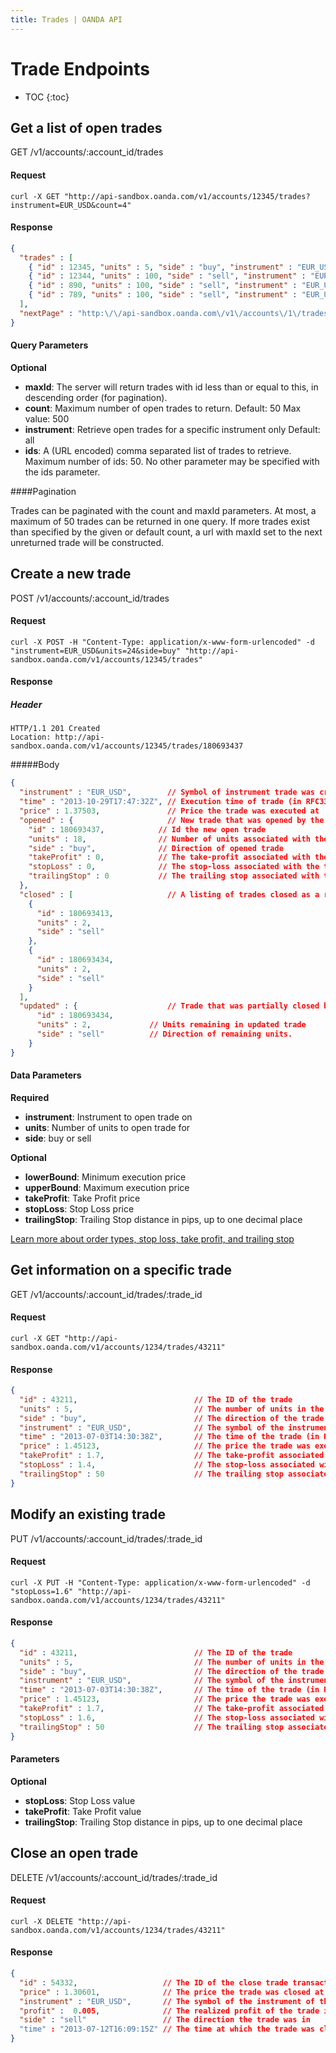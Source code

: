 ```yaml
---
title: Trades | OANDA API
---
```


# Trade Endpoints

* TOC
{:toc}

## Get a list of open trades
GET /v1/accounts/:account_id/trades

#### Request
    curl -X GET "http://api-sandbox.oanda.com/v1/accounts/12345/trades?instrument=EUR_USD&count=4"

#### Response

~~~json
{
  "trades" : [
    { "id" : 12345, "units" : 5, "side" : "buy", "instrument" : "EUR_USD", "time" : "2013-07-03T14:30:38Z", "price" : 1.45123, "stopLoss" : 1.2, "takeProfit" : 1.7, "trailingStop" : 50 },
    { "id" : 12344, "units" : 100, "side" : "sell", "instrument" : "EUR_USD", "time" : "2013-07-03T14:30:38Z", "price" : 1.45123, "stopLoss" : 1.2, "takeProfit" : 1.7, "trailingStop" : 50 },
    { "id" : 890, "units" : 100, "side" : "sell", "instrument" : "EUR_USD", "time" : "2013-07-03T14:30:38Z", "price" : 1.45123, "stopLoss" : 1.2, "takeProfit" : 1.7, "trailingStop" : 50 },
    { "id" : 789, "units" : 100, "side" : "sell", "instrument" : "EUR_USD", "time" : "2013-07-03T14:30:38Z", "price" : 1.45123, "stopLoss" : 1.2, "takeProfit" : 1.7, "trailingStop" : 50 }    
  ],
  "nextPage" : "http:\/\/api-sandbox.oanda.com\/v1\/accounts\/1\/trades?count=4&maxId=788"
}
~~~

#### Query Parameters

**Optional**

* **maxId**:  The server will return trades with id less than or equal to this, in descending order (for pagination).
* **count**: Maximum number of open trades to return. Default: 50 Max value: 500
* **instrument**: Retrieve open trades for a specific instrument only Default: all
* **ids**: A (URL encoded) comma separated list of trades to retrieve. Maximum number of ids: 50. No other parameter may be specified with the ids parameter.

####Pagination

Trades can be paginated with the count and maxId parameters.
At most, a maximum of 50 trades can be returned in one query. 
If more trades exist than specified by the given or default count, a url with maxId set to the next unreturned trade will be constructed.

## Create a new trade
POST /v1/accounts/:account_id/trades

#### Request
    curl -X POST -H "Content-Type: application/x-www-form-urlencoded" -d "instrument=EUR_USD&units=24&side=buy" "http://api-sandbox.oanda.com/v1/accounts/12345/trades"

#### Response

##### Header

~~~header
HTTP/1.1 201 Created
Location: http://api-sandbox.oanda.com/v1/accounts/12345/trades/180693437
~~~

#####Body

~~~json
{
  "instrument" : "EUR_USD",        // Symbol of instrument trade was created with
  "time" : "2013-10-29T17:47:32Z", // Execution time of trade (in RFC3339 format)
  "price" : 1.37503,               // Price the trade was executed at
  "opened" : {                     // New trade that was opened by the request (if applicable, empty if not)
    "id" : 180693437,            // Id the new open trade
    "units" : 18,                // Number of units associated with the opened trade
    "side" : "buy",              // Direction of opened trade
    "takeProfit" : 0,            // The take-profit associated with the trade, if any
    "stopLoss" : 0,              // The stop-loss associated with the trade, if any
    "trailingStop" : 0           // The trailing stop associated with the trade, if any
  },
  "closed" : [                     // A listing of trades closed as a result of the trade request (if applicable, empty if not)
    {
      "id" : 180693413,
      "units" : 2,
      "side" : "sell"
    },
    {
      "id" : 180693434,
      "units" : 2,
      "side" : "sell"
    }
  ],
  "updated" : {                    // Trade that was partially closed by the request (If applicable, empty if not)
      "id" : 180693434,        
      "units" : 2,             // Units remaining in updated trade
      "side" : "sell"          // Direction of remaining units.
    }
}
~~~

#### Data Parameters
**Required**

* **instrument**: Instrument to open trade on
* **units**: Number of units to open trade for
* **side**: buy or sell

**Optional**

* **lowerBound**: Minimum execution price
* **upperBound**: Maximum execution price
* **takeProfit**: Take Profit price
* **stopLoss**: Stop Loss price
* **trailingStop**: Trailing Stop distance in pips, up to one decimal place

[Learn more about order types, stop loss, take profit, and trailing stop](http://fxtrade.oanda.com/learn/intro-to-currency-trading/first-trade/orders)


## Get information on a specific trade
GET /v1/accounts/:account_id/trades/:trade_id

#### Request
    curl -X GET "http://api-sandbox.oanda.com/v1/accounts/1234/trades/43211"

#### Response

~~~json
{
  "id" : 43211,                          // The ID of the trade
  "units" : 5,                           // The number of units in the trade
  "side" : "buy",                        // The direction of the trade
  "instrument" : "EUR_USD",              // The symbol of the instrument of the trade
  "time" : "2013-07-03T14:30:38Z",       // The time of the trade (in RFC3339 format)
  "price" : 1.45123,                     // The price the trade was executed at
  "takeProfit" : 1.7,                    // The take-profit associated with the trade, if any
  "stopLoss" : 1.4,                      // The stop-loss associated with the trade, if any
  "trailingStop" : 50                    // The trailing stop associated with the trade, if any
}
~~~

## Modify an existing trade
PUT /v1/accounts/:account_id/trades/:trade_id

#### Request
    curl -X PUT -H "Content-Type: application/x-www-form-urlencoded" -d "stopLoss=1.6" "http://api-sandbox.oanda.com/v1/accounts/1234/trades/43211"

#### Response

~~~json
{
  "id" : 43211,                          // The ID of the trade
  "units" : 5,                           // The number of units in the trade
  "side" : "buy",                        // The direction of the trade
  "instrument" : "EUR_USD",              // The symbol of the instrument of the trade
  "time" : "2013-07-03T14:30:38Z",       // The time of the trade (in RFC3339 format)
  "price" : 1.45123,                     // The price the trade was executed at
  "takeProfit" : 1.7,                    // The take-profit associated with the trade, if any
  "stopLoss" : 1.6,                      // The stop-loss associated with the trade, if any
  "trailingStop" : 50                    // The trailing stop associated with the trade, if any
}
~~~

#### Parameters
**Optional**

* __stopLoss__: Stop Loss value
* __takeProfit__: Take Profit value
* __trailingStop__: Trailing Stop distance in pips, up to one decimal place



## Close an open trade
DELETE /v1/accounts/:account_id/trades/:trade_id

#### Request
    curl -X DELETE "http://api-sandbox.oanda.com/v1/accounts/1234/trades/43211"

#### Response

~~~json
{
  "id" : 54332,                   // The ID of the close trade transaction
  "price" : 1.30601,              // The price the trade was closed at
  "instrument" : "EUR_USD",       // The symbol of the instrument of the trade
  "profit" :  0.005,              // The realized profit of the trade in units of base currency
  "side" : "sell"                 // The direction the trade was in
  "time" : "2013-07-12T16:09:15Z" // The time at which the trade was closed (in RFC3339 format)
}
~~~
